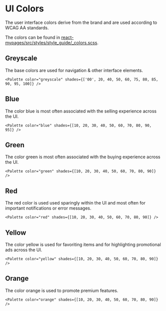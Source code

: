 # UI Colors

The user interface colors derive from the brand and are used according to WCAG AA standards.

The colors can be found in [react-mypages/src/styles/style_guide/_colors.scss](https://github.com/tutti-ch/react-mypages/blob/master/src/styles/style_guide/_colors.scss "Link to react-mypages github repo").

## Greyscale
The base colors are used for navigation & other interface elements.

    <Palette color="greyscale" shades={['00', 20, 40, 50, 60, 75, 80, 85, 90, 95, 100]} />

## Blue
The color blue is most often associated with the selling experience across the UI.

    <Palette color="blue" shades={[10, 20, 30, 40, 50, 60, 70, 80, 90, 95]} />

## Green
The color green is most often associated with the buying experience across the UI.

    <Palette color="green" shades={[10, 20, 30, 40, 50, 60, 70, 80, 90]} />

## Red
The red color is used used sparingly within the UI and most often for important notifications or error messages.

    <Palette color="red" shades={[10, 20, 30, 40, 50, 60, 70, 80, 90]} />

## Yellow
The color yellow is used for favoriting items and for highlighting promotional ads across the UI.

    <Palette color="yellow" shades={[10, 20, 30, 40, 50, 60, 70, 80, 90]} />

## Orange
The color orange is used to promote premium features.

    <Palette color="orange" shades={[10, 20, 30, 40, 50, 60, 70, 80, 90]} />
